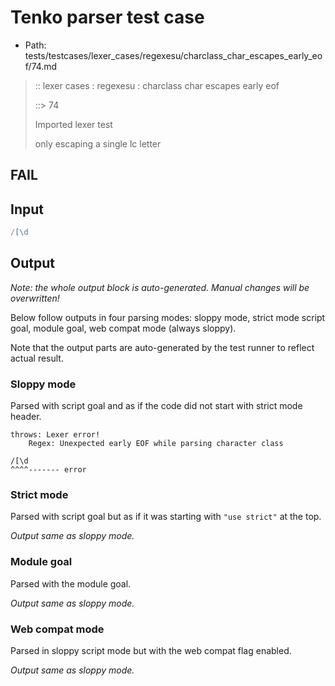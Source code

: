 # Tenko parser test case

- Path: tests/testcases/lexer_cases/regexesu/charclass_char_escapes_early_eof/74.md

> :: lexer cases : regexesu : charclass char escapes early eof
>
> ::> 74
>
> Imported lexer test
>
> only escaping a single lc letter

## FAIL

## Input

`````js
/[\d
`````

## Output

_Note: the whole output block is auto-generated. Manual changes will be overwritten!_

Below follow outputs in four parsing modes: sloppy mode, strict mode script goal, module goal, web compat mode (always sloppy).

Note that the output parts are auto-generated by the test runner to reflect actual result.

### Sloppy mode

Parsed with script goal and as if the code did not start with strict mode header.

`````
throws: Lexer error!
    Regex: Unexpected early EOF while parsing character class

/[\d
^^^^------- error
`````

### Strict mode

Parsed with script goal but as if it was starting with `"use strict"` at the top.

_Output same as sloppy mode._

### Module goal

Parsed with the module goal.

_Output same as sloppy mode._

### Web compat mode

Parsed in sloppy script mode but with the web compat flag enabled.

_Output same as sloppy mode._
